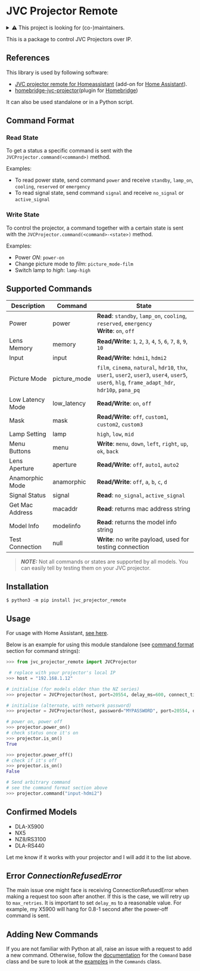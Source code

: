 # JVC Projector Remote

<details>
<summary>
⚠️ This project is looking for (co-)maintainers.
</summary>
Times change, I might end up with a different projector brand, JVC might change the command interface for a newer model that I don't have. Enough people use this library now that I think it's important to think about think about its future. I would be grateful to have people who are competent in python and have access to a JVC projector on board. If you're willing to help, submit a pull request implementing new features, fixing bugs or tidying up my terrible programming and documentation!

If you'd like to make a donation to sponsor work on this project, you can [donate on ko-fi](https://ko-fi.com/bezmi), or [github sponsors](https://github.com/sponsors/bezmi)

</details>

&NewLine;

This is a package to control JVC Projectors over IP.

## References

This library is used by following software:

- [JVC projector remote for Homeassistant](https://github.com/bezmi/homeassistant_jvc_projector_remote) (add-on for [Home Assistant](https://www.home-assistant.io/)).
- [homebridge-jvc-projector](https://www.npmjs.com/package/homebridge-jvc-projector)(plugin for [Homebridge](https://homebridge.io))

It can also be used standalone or in a Python script.

## Command Format

### Read State

To get a status a specific command is sent with the `JVCProjector.command(<command>)` method.

Examples:

- To read power state, send command `power` and receive `standby`, `lamp_on`, `cooling`, `reserved` or `emergency`
- To read signal state, send command `signal` and receive `no_signal` or `active_signal`

### Write State

To control the projector, a command together with a certain state is sent with the `JVCProjector.command(<command>-<state>)` method.

Examples:

- Power _ON_: `power-on`
- Change picture mode to _film_: `picture_mode-film`
- Switch lamp to _high_: `lamp-high`

## Supported Commands

| Description      | Command      | State                                                                                                                                            |
| ---------------- | ------------ | ------------------------------------------------------------------------------------------------------------------------------------------------ |
| Power            | power        | **Read**: `standby`, `lamp_on`, `cooling`, `reserved`, `emergency`<br>**Write**: `on`, `off`                                                     |
| Lens Memory      | memory       | **Read/Write**: `1`, `2`, `3`, `4`, `5`, `6`, `7`, `8`, `9`, `10`                                                                                |
| Input            | input        | **Read/Write**: `hdmi1`, `hdmi2`                                                                                                                 |
| Picture Mode     | picture_mode | `film`, `cinema`, `natural`, `hdr10`, `thx`, `user1`, `user2`, `user3`, `user4`, `user5`, `user6`, `hlg`, `frame_adapt_hdr`, `hdr10p`, `pana_pq` |
| Low Latency Mode | low_latency  | **Read/Write**: `on`, `off`                                                                                                                      |
| Mask             | mask         | **Read/Write**: `off`, `custom1`, `custom2`, `custom3`                                                                                           |
| Lamp Setting     | lamp         | `high`, `low`, `mid`                                                                                                                             |
| Menu Buttons     | menu         | **Write**: `menu`, `down`, `left`, `right`, `up`, `ok`, `back`                                                                                   |
| Lens Aperture    | aperture     | **Read/Write**: `off`, `auto1`, `auto2`                                                                                                          |
| Anamorphic Mode  | anamorphic   | **Read/Write**: `off`, `a`, `b`, `c`, `d`                                                                                                        |
| Signal Status    | signal       | **Read**: `no_signal`, `active_signal`                                                                                                           |
| Get Mac Address  | macaddr      | **Read**: returns mac address string                                                                                                             |
| Model Info       | modelinfo    | **Read**: returns the model info string                                                                                                          |
| Test Connection  | null         | **Write**: no write payload, used for testing connection                                                                                         |

> **_NOTE:_** Not all commands or states are supported by all models. You can easily tell by testing them on your JVC projector.

## Installation

```console
$ python3 -m pip install jvc_projector_remote
```

## Usage

For usage with Home Assistant, [see here](https://github.com/bezmi/homeassistant_jvc_projector_remote).

Below is an example for using this module standalone (see [command format](#command-format) section for command strings):

```python
>>> from jvc_projector_remote import JVCProjector

 # replace with your projector's local IP
>>> host = "192.168.1.12"

# initialise (for models older than the NZ series)
>>> projector = JVCProjector(host, port=20554, delay_ms=600, connect_timeout=10, max_retries=10)

# initialise (alternate, with network password)
>>> projector = JVCProjector(host, password="MYPASSWORD", port=20554, delay_ms=600, connect_timeout=10, max_retries=10)

# power on, power off
>>> projector.power_on()
# check status once it's on
>>> projector.is_on()
True

>>> projector.power_off()
# check if it's off
>>> projector.is_on()
False

# Send arbitrary command
# see the command format section above
>>> projector.command("input-hdmi2")
```

## Confirmed Models

- DLA-X5900
- NX5
- NZ8/RS3100
- DLA-RS440

Let me know if it works with your
projector and I will add it to the list above.

## Error _ConnectionRefusedError_

The main issue one might face is receiving ConnectionRefusedError when making a
request too soon after another. If this is the case, we will retry up to `max_retries`. It is important to set `delay_ms` to a reasonable value. For example, my X5900 will hang for 0.8-1 second after the power-off command is sent.

## Adding New Commands

If you are not familiar with Python at all, raise an issue with a request to add a new command. Otherwise, follow the [documentation](src/jvc_projector_remote/jvccommands.py#L19) for the `Command` base class and be sure to look at the [examples](src/jvc_projector_remote/jvccommands.py#L215) in the `Commands` class.
